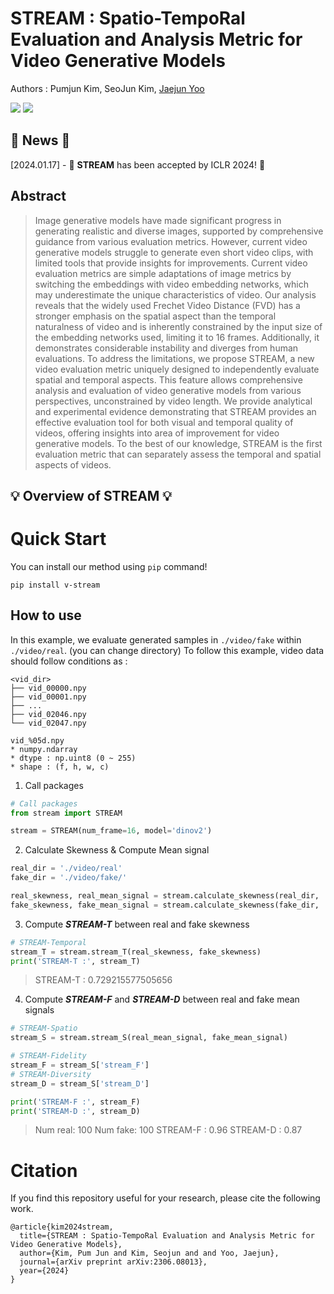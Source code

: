 # STREAM : Spatio-TempoRal Evaluation and Analysis Metric for Video Generative Models

Authors : Pumjun Kim, SeoJun Kim, [Jaejun Yoo](https://scholar.google.co.kr/citations?hl=en&user=7NBlQw4AAAAJ)

<a href='https://openreview.net/pdf?id=7JfKCZQPxJ'><img src='https://img.shields.io/badge/Paper-Arxiv-red'></a> <a href='https://github.com/seo-jun-kim/STREAM'><img src='https://img.shields.io/badge/Code-Github-green'></a>

## 📌 News 📌
[2024.01.17] - 🎊 **STREAM** has been accepted by ICLR 2024! 🎊

## Abstract
> Image generative models have made significant progress in generating realistic and diverse images, supported by comprehensive guidance from various evaluation metrics. However, current video generative models struggle to generate even short video clips, with limited tools that provide insights for improvements. Current video evaluation metrics are simple adaptations of image metrics by switching the embeddings with video embedding networks, which may underestimate the unique characteristics of video. Our analysis reveals that the widely used Frechet Video Distance (FVD) has a stronger emphasis on the spatial aspect than the temporal naturalness of video and is inherently constrained by the input size of the embedding networks used, limiting it to 16 frames. Additionally, it demonstrates considerable instability and diverges from human evaluations. To address the limitations, we propose STREAM, a new video evaluation metric uniquely designed to independently evaluate spatial and temporal aspects. This feature allows comprehensive analysis and evaluation of video generative models from various perspectives, unconstrained by video length. We provide analytical and experimental evidence demonstrating that STREAM provides an effective evaluation tool for both visual and temporal quality of videos, offering insights into area of improvement for video generative models. To the best of our knowledge, STREAM is the first evaluation metric that can separately assess the temporal and spatial aspects of videos.

## 💡 Overview of STREAM 💡


# Quick Start
You can install our method using `pip` command!
```
pip install v-stream
```

## How to use
In this example, we evaluate generated samples in `./video/fake` within `./video/real`. (you can change directory)
To follow this example, video data should follow conditions as :
```
<vid_dir>
├── vid_00000.npy
├── vid_00001.npy
├── ...
├── vid_02046.npy
└── vid_02047.npy

vid_%05d.npy
* numpy.ndarray
* dtype : np.uint8 (0 ~ 255)
* shape : (f, h, w, c) 
```
1. Call packages
```python
# Call packages
from stream import STREAM

stream = STREAM(num_frame=16, model='dinov2')
```

2. Calculate Skewness & Compute Mean signal
```python
real_dir = './video/real'
fake_dir = './video/fake/'

real_skewness, real_mean_signal = stream.calculate_skewness(real_dir, 'cuda', batch_size=4)
fake_skewness, fake_mean_signal = stream.calculate_skewness(fake_dir, 'cuda', batch_size=4)
```

3. Compute ***STREAM-T*** between real and fake skewness
```python
# STREAM-Temporal
stream_T = stream.stream_T(real_skewness, fake_skewness)
print('STREAM-T :', stream_T)
```
> STREAM-T : 0.729215577505656

4. Compute ***STREAM-F*** and ***STREAM-D*** between real and fake mean signals
```python
# STREAM-Spatio
stream_S = stream.stream_S(real_mean_signal, fake_mean_signal)

# STREAM-Fidelity
stream_F = stream_S['stream_F']
# STREAM-Diversity
stream_D = stream_S['stream_D']

print('STREAM-F :', stream_F)
print('STREAM-D :', stream_D)
```
> Num real: 100 Num fake: 100
> STREAM-F : 0.96
> STREAM-D : 0.87 

# Citation
If you find this repository useful for your research, please cite the following work.
```
@article{kim2024stream,
  title={STREAM : Spatio-TempoRal Evaluation and Analysis Metric for Video Generative Models},
  author={Kim, Pum Jun and Kim, Seojun and and Yoo, Jaejun},
  journal={arXiv preprint arXiv:2306.08013},
  year={2024}
}






